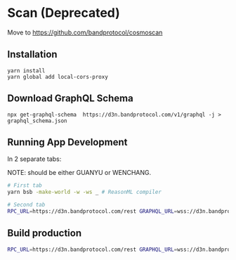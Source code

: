 # Scan (Deprecated)

Move to https://github.com/bandprotocol/cosmoscan

## Installation

```
yarn install
yarn global add local-cors-proxy
```

## Download GraphQL Schema

```
npx get-graphql-schema  https://d3n.bandprotocol.com/v1/graphql -j > graphql_schema.json
```

## Running App Development

In 2 separate tabs:

NOTE: <NETWORK> should be either GUANYU or WENCHANG.

```sh
# First tab
yarn bsb -make-world -w -ws _ # ReasonML compiler

# Second tab
RPC_URL=https://d3n.bandprotocol.com/rest GRAPHQL_URL=wss://d3n.bandprotocol.com/v1/graphql LAMBDA_URL=<LAMBDA_URL> FAUCET_URL=https://d3n.bandprotocol.com/faucet/request NETWORK=<NETWORK> yarn parcel index.html --no-cache # Serve to localhost:1234
```

## Build production

```sh
RPC_URL=https://d3n.bandprotocol.com/rest GRAPHQL_URL=wss://d3n.bandprotocol.com/v1/graphql LAMBDA_URL=<LAMBDA_URL> FAUCET_URL=https://d3n.bandprotocol.com/faucet/request NETWORK=<NETWORK> yarn build
```
